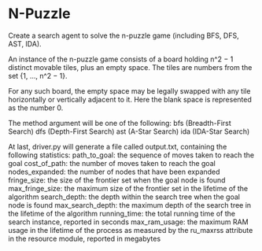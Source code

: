 # N-Puzzle
Create a search agent to solve the n-puzzle game (including BFS, DFS, AST, IDA).

An instance of the n-puzzle game consists of a board holding n^2 − 1 distinct movable tiles, plus an empty space.
The tiles are numbers from the set {1, ..., n^2 − 1}.

For any such board, the empty space may be legally swapped with any tile horizontally or vertically adjacent to it. Here the blank space is represented as the number 0.

The method argument will be one of the following:
bfs (Breadth-First Search)
dfs (Depth-First Search)
ast (A-Star Search)
ida (IDA-Star Search)

At last, driver.py will generate a file called output.txt, containing the following statistics:
path_to_goal: the sequence of moves taken to reach the goal
cost_of_path: the number of moves taken to reach the goal
nodes_expanded: the number of nodes that have been expanded
fringe_size: the size of the frontier set when the goal node is found
max_fringe_size: the maximum size of the frontier set in the lifetime of the algorithm
search_depth: the depth within the search tree when the goal node is found
max_search_depth: the maximum depth of the search tree in the lifetime of the algorithm
running_time: the total running time of the search instance, reported in seconds
max_ram_usage: the maximum RAM usage in the lifetime of the process as measured by the ru_maxrss attribute in the resource module, reported in megabytes
